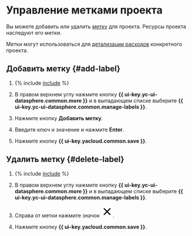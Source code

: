 # Управление метками проекта

Вы можете добавить или удалить [метку](../../../resource-manager/concepts/labels.md#services) для проекта. Ресурсы проекта наследуют его метки.

Метки могут использоваться для [детализации расходов](../community/billing-details.md) конкретного проекта.

## Добавить метку {#add-label}

1. {% include [include](../../../_includes/datasphere/ui-find-project.md) %}

1. В правом верхнем углу нажмите кнопку **{{ ui-key.yc-ui-datasphere.common.more }}** и в выпадающем списке выберите **{{ ui-key.yc-ui-datasphere.common.manage-labels }}**.
1. Нажмите кнопку **Добавить метку**.
1. Введите ключ и значение и нажмите **Enter**.
1. Нажмите кнопку **{{ ui-key.yacloud.common.save }}**.

## Удалить метку {#delete-label}

1. {% include [include](../../../_includes/datasphere/ui-find-project.md) %}

1. В правом верхнем углу нажмите кнопку **{{ ui-key.yc-ui-datasphere.common.more }}** и в выпадающем списке выберите **{{ ui-key.yc-ui-datasphere.common.manage-labels }}**.
1. Справа от метки нажмите значок ![image](../../../_assets/console-icons/xmark.svg).
1. Нажмите кнопку **{{ ui-key.yacloud.common.save }}**.